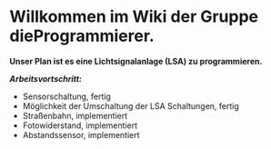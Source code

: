# Willkommen im Wiki der Gruppe dieProgrammierer.

**Unser Plan ist es eine Lichtsignalanlage (LSA) zu programmieren.**

***Arbeitsvortschritt:***
- Sensorschaltung, fertig
- Möglichkeit der Umschaltung der LSA Schaltungen, fertig
- Straßenbahn, implementiert 
- Fotowiderstand, implementiert
- Abstandssensor, implementiert

